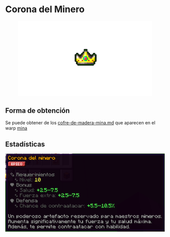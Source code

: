 # Corona del Minero

<figure><img src="../../../.gitbook/assets/Diseño sin título (8).png" alt=""><figcaption></figcaption></figure>

## Forma de obtención

Se puede obtener de los [cofre-de-madera-mina.md](../../../entidades/loot/cofres/cofre-de-madera-mina.md "mention") que aparecen en el warp [mina](../../../locaciones/mina/ "mention")

## Estadísticas

![](<../../../.gitbook/assets/image (3).png>)
